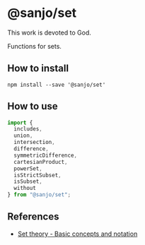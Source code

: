# @sanjo/set

This work is devoted to God.

Functions for sets.

## How to install

```
npm install --save '@sanjo/set'
```

## How to use

```js
import {
  includes,
  union,
  intersection,
  difference,
  symmetricDifference,
  cartesianProduct,
  powerSet,
  isStrictSubset,
  isSubset,
  without
} from "@sanjo/set";
```

## References

* [Set theory - Basic concepts and notation](https://en.wikipedia.org/wiki/Set_theory#Basic_concepts_and_notation)
